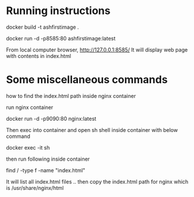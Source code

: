 # Running instructions 

docker build -t ashfirstimage .

docker run -d -p8585:80 ashfirstimage:latest

From local computer browser, http://127.0.0.1:8585/
It will display web page with contents in index.html

# Some miscellaneous commands
how to find the index.html path inside nginx container

 run nginx container 

 docker run -d -p9090:80 nginx:latest

 Then exec into container and open sh shell inside container with below command

 docker exec -it <containr id> sh 

 then run following inside container

  find / -type f -name "index.html"

  It will list all index.html files .. then copy the index.html path for nginx which is /usr/share/nginx/html



 

